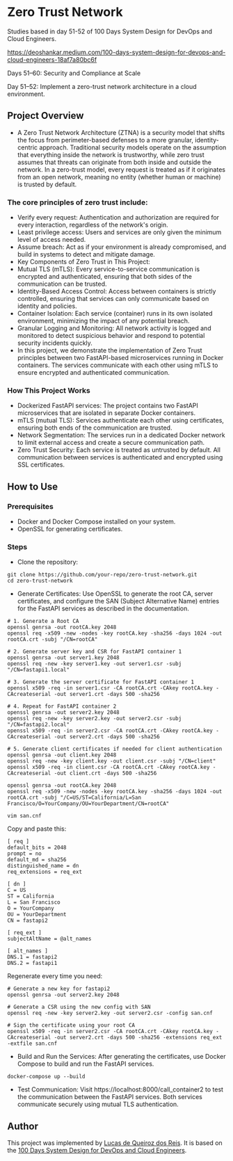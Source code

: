 # Zero Trust Network

Studies based in day 51-52 of 100 Days System Design for DevOps and Cloud Engineers.

https://deoshankar.medium.com/100-days-system-design-for-devops-and-cloud-engineers-18af7a80bc6f

Days 51–60: Security and Compliance at Scale

Day 51–52: Implement a zero-trust network architecture in a cloud environment.

## Project Overview

* A Zero Trust Network Architecture (ZTNA) is a security model that shifts the focus from perimeter-based defenses to a more granular, identity-centric approach. Traditional security models operate on the assumption that everything inside the network is trustworthy, while zero trust assumes that threats can originate from both inside and outside the network. In a zero-trust model, every request is treated as if it originates from an open network, meaning no entity (whether human or machine) is trusted by default.

### The core principles of zero trust include:

* Verify every request: Authentication and authorization are required for every interaction, regardless of the network's origin.
* Least privilege access: Users and services are only given the minimum level of access needed.
* Assume breach: Act as if your environment is already compromised, and build in systems to detect and mitigate damage.
* Key Components of Zero Trust in This Project:
* Mutual TLS (mTLS): Every service-to-service communication is encrypted and authenticated, ensuring that both sides of the communication can be trusted.
* Identity-Based Access Control: Access between containers is strictly controlled, ensuring that services can only communicate based on identity and policies.
* Container Isolation: Each service (container) runs in its own isolated environment, minimizing the impact of any potential breach.
* Granular Logging and Monitoring: All network activity is logged and monitored to detect suspicious behavior and respond to potential security incidents quickly.
* In this project, we demonstrate the implementation of Zero Trust principles between two FastAPI-based microservices running in Docker containers. The services communicate with each other using mTLS to ensure encrypted and authenticated communication.

### How This Project Works

* Dockerized FastAPI services: The project contains two FastAPI microservices that are isolated in separate Docker containers.
* mTLS (mutual TLS): Services authenticate each other using certificates, ensuring both ends of the communication are trusted.
* Network Segmentation: The services run in a dedicated Docker network to limit external access and create a secure communication path.
* Zero Trust Security: Each service is treated as untrusted by default. All communication between services is authenticated and encrypted using SSL certificates.

## How to Use

### Prerequisites

* Docker and Docker Compose installed on your system.
* OpenSSL for generating certificates.

### Steps

* Clone the repository:
```
git clone https://github.com/your-repo/zero-trust-network.git
cd zero-trust-network
```

* Generate Certificates: Use OpenSSL to generate the root CA, server certificates, and configure the SAN (Subject Alternative Name) entries for the FastAPI services as described in the documentation.
```
# 1. Generate a Root CA
openssl genrsa -out rootCA.key 2048
openssl req -x509 -new -nodes -key rootCA.key -sha256 -days 1024 -out rootCA.crt -subj "/CN=rootCA"

# 2. Generate server key and CSR for FastAPI container 1
openssl genrsa -out server1.key 2048
openssl req -new -key server1.key -out server1.csr -subj "/CN=fastapi1.local"

# 3. Generate the server certificate for FastAPI container 1
openssl x509 -req -in server1.csr -CA rootCA.crt -CAkey rootCA.key -CAcreateserial -out server1.crt -days 500 -sha256

# 4. Repeat for FastAPI container 2
openssl genrsa -out server2.key 2048
openssl req -new -key server2.key -out server2.csr -subj "/CN=fastapi2.local"
openssl x509 -req -in server2.csr -CA rootCA.crt -CAkey rootCA.key -CAcreateserial -out server2.crt -days 500 -sha256

# 5. Generate client certificates if needed for client authentication
openssl genrsa -out client.key 2048
openssl req -new -key client.key -out client.csr -subj "/CN=client"
openssl x509 -req -in client.csr -CA rootCA.crt -CAkey rootCA.key -CAcreateserial -out client.crt -days 500 -sha256
```


```
openssl genrsa -out rootCA.key 2048
openssl req -x509 -new -nodes -key rootCA.key -sha256 -days 1024 -out rootCA.crt -subj "/C=US/ST=California/L=San Francisco/O=YourCompany/OU=YourDepartment/CN=rootCA"
```

```
vim san.cnf
```

Copy and paste this:
```
[ req ]
default_bits = 2048
prompt = no
default_md = sha256
distinguished_name = dn
req_extensions = req_ext

[ dn ]
C = US
ST = California
L = San Francisco
O = YourCompany
OU = YourDepartment
CN = fastapi2

[ req_ext ]
subjectAltName = @alt_names

[ alt_names ]
DNS.1 = fastapi2
DNS.2 = fastapi1
```

Regenerate every time you need:
```
# Generate a new key for fastapi2
openssl genrsa -out server2.key 2048

# Generate a CSR using the new config with SAN
openssl req -new -key server2.key -out server2.csr -config san.cnf

# Sign the certificate using your root CA
openssl x509 -req -in server2.csr -CA rootCA.crt -CAkey rootCA.key -CAcreateserial -out server2.crt -days 500 -sha256 -extensions req_ext -extfile san.cnf
```

* Build and Run the Services: After generating the certificates, use Docker Compose to build and run the FastAPI services.
```
docker-compose up --build
```

* Test Communication: Visit https://localhost:8000/call_container2 to test the communication between the FastAPI services. Both services communicate securely using mutual TLS authentication.

## Author
This project was implemented by [Lucas de Queiroz dos Reis][2]. It is based on the [100 Days System Design for DevOps and Cloud Engineers][1].

[1]: https://deoshankar.medium.com/100-days-system-design-for-devops-and-cloud-engineers-18af7a80bc6f "Medium - Deo Shankar 100 Days"
[2]: https://www.linkedin.com/in/lucas-de-queiroz/ "LinkedIn - Lucas de Queiroz"
